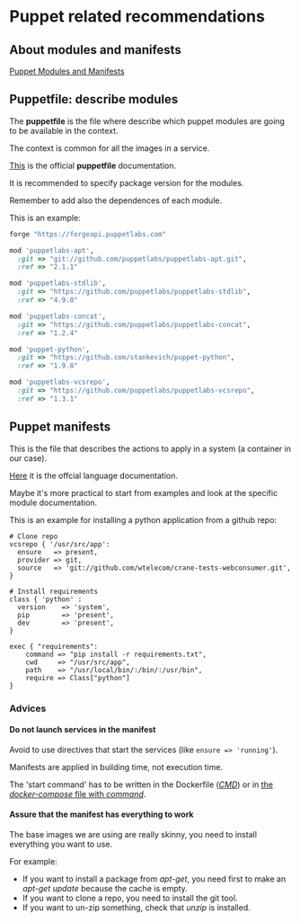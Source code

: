 # Puppet related recommendations

## About modules and manifests

[Puppet Modules and Manifests](https://docs.puppetlabs.com/pe/latest/puppet_modules_manifests.html)

## Puppetfile: describe modules

The __puppetfile__ is the file where describe which puppet modules are going to be available in the context.

The context is common for all the images in a service.

[This](https://github.com/puppetlabs/r10k/blob/master/doc/puppetfile.mkd) is the official __puppetfile__ documentation.

It is recommended to specify package version for the modules.

Remember to add also the dependences of each module.

This is an example:

```ruby
forge "https://forgeapi.puppetlabs.com"

mod 'puppetlabs-apt',
  :git => "git://github.com/puppetlabs/puppetlabs-apt.git",
  :ref => "2.1.1"

mod 'puppetlabs-stdlib',
  :git => "https://github.com/puppetlabs/puppetlabs-stdlib",
  :ref => "4.9.0"

mod 'puppetlabs-concat',
  :git => "https://github.com/puppetlabs/puppetlabs-concat",
  :ref => "1.2.4"

mod 'puppet-python',
  :git => "https://github.com/stankevich/puppet-python",
  :ref => "1.9.8"

mod 'puppetlabs-vcsrepo',
  :git => "https://github.com/puppetlabs/puppetlabs-vcsrepo",
  :ref => "1.3.1"
```

## Puppet manifests

This is the file that describes the actions to apply in a system (a container in our case).

[Here](https://docs.puppetlabs.com/puppet/3.8/reference/lang_visual_index.html) it is the offcial language documentation.

Maybe it's more practical to start from examples and look at the specific module documentation.

This is an example for installing a python application from a github repo:

```puppet
# Clone repo
vcsrepo { '/usr/src/app':
  ensure   => present,
  provider => git,
  source   => 'git://github.com/wtelecom/crane-tests-webconsumer.git',
}

# Install requirements
class { 'python' :
  version    => 'system',
  pip        => 'present',
  dev        => 'present',
}

exec { "requirements":
    command => "pip install -r requirements.txt",
    cwd     => "/usr/src/app",
    path    => "/usr/local/bin/:/bin/:/usr/bin",
    require => Class["python"]
}
```

### Advices

#### Do not launch services in the manifest

Avoid to use directives that start the services (like `ensure => 'running'`).

Manifests are applied in building time, not execution time.

The 'start command' has to be written in the Dockerfile ([_CMD_](http://docs.docker.com/engine/reference/builder/#cmd)) or in [the _docker-compose_ file with _command_](http://docs.docker.com/compose/compose-file/#command).

#### Assure that the manifest has everything to work

The base images we are using are really skinny, you need to install everything you want to use.

For example:
- If you want to install a package from _apt-get_, you need first to make an _apt-get update_ because the cache is empty.
- If you want to clone a repo, you need to install the git tool.
- If you want to un-zip something, check that _unzip_ is installed.
